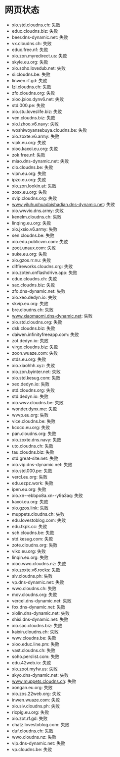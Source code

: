 # 网页状态
- xio.std.cloudns.ch: 失败
- educ.cloudns.biz: 失败
- beer.dns-dynamic.net: 失败
- vx.cloudns.ch: 失败
- educ.free.nf: 失败
- xio.zon.myredirect.us: 失败
- skyle.eu.org: 失败
- xio.soho.lovedub.net: 失败
- si.cloudns.be: 失败
- linwen.rf.gd: 失败
- lzi.cloudns.ch: 失败
- zfo.cloudns.org: 失败
- xioo.jxios.dynv6.net: 失败
- std.000.pe: 失败
- xio.stu.loveslife.biz: 失败
- ven.cloudns.biz: 失败
- xio.lzhoo.v6.navy: 失败
- woshiwoyansebuya.cloudns.be: 失败
- xio.zoxte.v6.army: 失败
- vipk.eu.org: 失败
- xioo.kaxoi.eu.org: 失败
- zok.free.nf: 失败
- miao.dns-dynamic.net: 失败
- clo.cloudns.be: 失败
- vipn.eu.org: 失败
- ipzo.eu.org: 失败
- xio.zon.lookin.at: 失败
- zosx.eu.org: 失败
- svip.cloudns.org: 失败
- www.yiluhuohuadaishadian.dns-dynamic.net: 失败
- xio.wwvio.dns.army: 失败
- kenelm.cloudns.ch: 失败
- linqing.eu.org: 失败
- xio.jxsio.v6.army: 失败
- sen.cloudns.be: 失败
- xio.edu.publicvm.com: 失败
- zoot.unaux.com: 失败
- suke.eu.org: 失败
- xio.gzos.rr.nu: 失败
- diffireworks.cloudns.org: 失败
- xio.zoten.onflashdrive.app: 失败
- cdue.cloudns.ch: 失败
- sac.cloudns.biz: 失败
- zfo.dns-dynamic.net: 失败
- xio.xeo.dedyn.io: 失败
- skvip.eu.org: 失败
- bre.cloudns.ch: 失败
- www.xiaomaomi.dns-dynamic.net: 失败
- xio.std.cloudns.org: 失败
- dsk.cloudns.biz: 失败
- daiwen.infinityfreeapp.com: 失败
- zot.dedyn.io: 失败
- virgo.cloudns.biz: 失败
- zoon.wuaze.com: 失败
- stds.eu.org: 失败
- xio.xiaohhh.xyz: 失败
- xio.zon.byinter.net: 失败
- xio.std.kesug.com: 失败
- xeo.dedyn.io: 失败
- std.cloudns.org: 失败
- std.dedyn.io: 失败
- xio.wwv.cloudns.be: 失败
- wonder.dynx.me: 失败
- wvvp.eu.org: 失败
- vice.cloudns.be: 失败
- kcoco.eu.org: 失败
- pan.cloudns.org: 失败
- xio.zoxte.dns.navy: 失败
- uto.cloudns.ch: 失败
- tau.cloudns.biz: 失败
- std.great-site.net: 失败
- xio.vip.dns-dynamic.net: 失败
- xio.std.000.pe: 失败
- vercl.eu.org: 失败
- edu.ezpz.work: 失败
- ipen.eu.org: 失败
- xio.xn--ebbpo8a.xn--y9a3aq: 失败
- kaxoi.eu.org: 失败
- xio.gzos.link: 失败
- muppets.cloudns.ch: 失败
- edu.lovestoblog.com: 失败
- edu.tkpk.cc: 失败
- sch.cloudns.be: 失败
- std.kesug.com: 失败
- zote.cloudns.org: 失败
- viko.eu.org: 失败
- linqin.eu.org: 失败
- xioo.wwo.cloudns.nz: 失败
- xio.zoxte.v6.rocks: 失败
- siv.cloudns.ph: 失败
- vp.dns-dynamic.net: 失败
- wwo.cloudns.ch: 失败
- mov.cloudns.org: 失败
- vercel.dns-dynamic.net: 失败
- fox.dns-dynamic.net: 失败
- xiolin.dns-dynamic.net: 失败
- shisi.dns-dynamic.net: 失败
- xio.sac.cloudns.biz: 失败
- kaixin.cloudns.ch: 失败
- wwv.cloudns.be: 失败
- xioo.educ.line.pm: 失败
- vast.cloudns.ch: 失败
- soho.perslist.com: 失败
- edu.42web.io: 失败
- xio.zoot.myfw.us: 失败
- skyo.dns-dynamic.net: 失败
- www.muppets.cloudns.ch: 失败
- xongan.eu.org: 失败
- xio.zos.22web.org: 失败
- inwen.wuaze.com: 失败
- xio.siv.cloudns.ph: 失败
- ricpig.eu.org: 失败
- xio.zot.rf.gd: 失败
- chatz.lovestoblog.com: 失败
- duf.cloudns.ch: 失败
- wwo.cloudns.nz: 失败
- vip.dns-dynamic.net: 失败
- vp.cloudns.be: 失败
